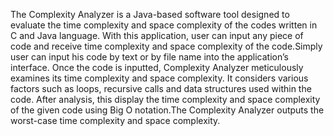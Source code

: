 The Complexity Analyzer is a Java-based software tool designed to evaluate the time complexity and space complexity of the codes written in C and Java language. With this application, user can input any piece of code and receive time complexity and space complexity of the code.Simply user can input his code by text or by file name into the application’s interface. Once the code is inputted, Complexity Analyzer meticulously examines its time complexity and space complexity. It considers various factors such as loops, recursive calls and data structures used within the code. After analysis, this display the time complexity and space complexity of the given code using Big O notation.The Complexity Analyzer outputs the worst-case time complexity and space complexity.
